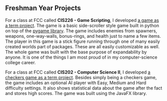 ## Freshman Year Projects

For a class at FCC called **CIS226 - Game Scripting**, I developed [a game as a term project](https://github.com/JakeThurman/Take-It-Back).
The game is a basic side-scroller style game built in python on top of the [pygame library](http://www.pygame.org).
The game includes enemies from spawners, weapons, one-way-walls, bonus-rings, and health just to name a few items.
The player in this game is a stick figure running through one of many easily created worlds part of packages.
These are all easily customizable as well.
The whole game was built with the base purpose of expandability by anyone.
It is one of the things I am most proud of in my computer-science college career.

For a class at FCC called **CIS202 - Computer Science II**, I developed [a checkers game as a term project](https://github.com/JakeThurman/Checkers).
Besides simply being a checkers game, the game includes an optional AI player with Easy, Medium and Hard difficulty settings.
It also shows statistical data about the game after the fact and stores high scores.
The game was built using the JavaFX library.